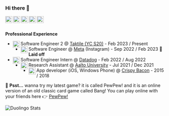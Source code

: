 ### Hi there 👋

<a href="https://www.linkedin.com/in/albertoxamin/">

  <img align="left" alt="Alberto Xamin's Linkdein" width="22px" src="https://cdn1.iconfinder.com/data/icons/logotypes/32/square-linkedin-512.png" />
</a>
<a href="https://github.com/albertoxamin">
  <img align="left" alt="Alberto Xamin's Github" width="22px" src="https://cdn3.iconfinder.com/data/icons/social-rounded-2/72/GitHub-512.png" />
</a>
<a href="https://stackoverflow.com/users/3154909/alberto">
  <img align="left" alt="Alberto Xamin's StackOverflow" width="22px" src="https://cdn0.iconfinder.com/data/icons/social-rounded/72/stackoverflow-512.png" />
</a>
<a href="https://instagram.com/alberto.programmer/">
  <img align="left" alt="Alberto Xamin's Instagram" width="22px" src="https://cdn2.iconfinder.com/data/icons/social-media-applications/64/social_media_applications_3-instagram-512.png" />
</a>
<a href="https://www.xamin.it/">
  <img align="left" alt="Alberto Xamin's Website" width="22px" src="https://cdn3.iconfinder.com/data/icons/social-media-square-4/1024/square-10-512.png" />
</a>
<br/>
<br/>

**Professional Experience**



* <img align="left" alt="meta-logo" width="22px" src="https://www.taktile.com/icon/favicon.ico" /> Software Engineer 2 @ [Taktile (YC S20)](https://www.taktile.com/) - Feb 2023 / Present
* <img align="left" alt="meta-logo" width="22px" src="https://static.xx.fbcdn.net/rsrc.php/y5/r/m4nf26cLQxS.ico" /> Software Engineer @ [Meta](https://www.meta.com/) (Instagram) - Sep 2022 / Feb 2023 🫡 **Laid off**
* <img align="left" alt="datadog-logo" width="22px" src="https://www.datadoghq.com/favicon.ico" /> Software Engineer Intern @ [Datadog](https://datadoghq.com) - Feb 2022 / Aug 2022
* <img align="left" alt="aalto-logo" width="22px" src="https://www.aalto.fi/favicon.ico" /> Research Assistant @ [Aalto University](https://www.aalto.fi/en) - Jul 2021 / Dec 2021
* <img align="left" alt="crispy-bacon-logo" width="22px" src="https://crispybacon.it/wp-content/uploads/2018/10/cropped-ms-icon-310x310-32x32.png" /> App developer (iOS, Windows Phone) @ [Crispy Bacon](https://crispybacon.it/en/) - 2015 / 2018



🤫 **Psst...** wanna try my latest game? it is called PewPew! and it is an online version of an old classic card game called Bang! You can play online with your friends here 👉 <a href="https://bang.xamin.it">PewPew!</a>


![Duolingo Stats](https://duolingo-stats-card.vercel.app/api?username=AlbertoXamin)


